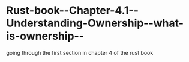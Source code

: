 # Rust-book--Chapter-4.1--Understanding-Ownership--what-is-ownership--  
going through the first section in chapter 4 of the rust book
